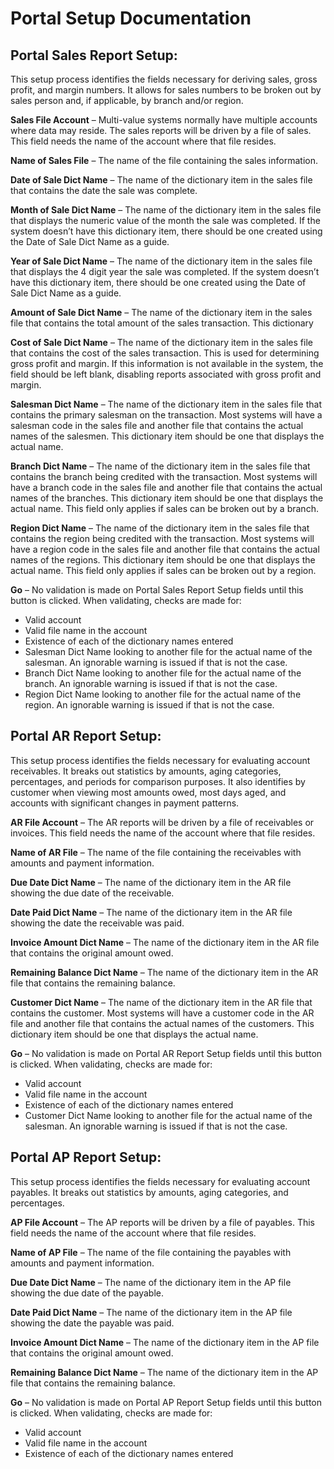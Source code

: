 # Portal Setup Documentation

## Portal Sales Report Setup:

This setup process identifies the fields necessary for deriving sales, gross profit, and margin numbers.  It allows for sales numbers to be broken out by sales person and, if applicable, by branch and/or region.

**Sales File Account** – Multi-value systems normally have multiple accounts where data may reside. The sales reports will be driven by a file of sales.  This field needs the name of the account where that file resides.

**Name of Sales File** – The name of the file containing the sales information.

**Date of Sale Dict Name** – The name of the dictionary item in the sales file that contains the date the sale was complete.

**Month of Sale Dict Name** – The name of the dictionary item in the sales file that displays the numeric value of the month the sale was completed.  If the system doesn’t have this dictionary item, there should be one created using the Date of Sale Dict Name as a guide.

**Year of Sale Dict Name** – The name of the dictionary item in the sales file that displays the 4 digit year the sale was completed.  If the system doesn’t have this dictionary item, there should be one created using the Date of Sale Dict Name as a guide.

**Amount of Sale Dict Name** – The name of the dictionary item in the sales file that contains the total amount of the sales transaction.  This dictionary

**Cost of Sale Dict Name** – The name of the dictionary item in the sales file that contains the cost of the sales transaction.  This is used for determining gross profit and margin.  If this information is not available in the system, the field should be left blank, disabling reports associated with gross profit and margin.

**Salesman Dict Name** – The name of the dictionary item in the sales file that contains the primary salesman on the transaction.  Most systems will have a salesman code in the sales file and another file that contains the actual names of the salesmen.  This dictionary item should be one that displays the actual name. 

**Branch Dict Name** –  The name of the dictionary item in the sales file that contains the branch being credited with the transaction.  Most systems will have a branch code in the sales file and another file that contains the actual names of the branches.  This dictionary item should be one that displays the actual name.  This field only applies if sales can be broken out by a branch. 

**Region Dict Name** –  The name of the dictionary item in the sales file that contains the region being credited with the transaction.  Most systems will have a region code in the sales file and another file that contains the actual names of the regions.  This dictionary item should be one that displays the actual name.  This field only applies if sales can be broken out by a region. 

**Go** – No validation is made on Portal Sales Report Setup fields until this button is clicked.  When validating, checks are made for:

* Valid account
* Valid file name in the account
* Existence of each of the dictionary names entered
* Salesman Dict Name looking to another file for the actual name of the salesman.  An ignorable warning is issued if that is not the case.
* Branch Dict Name looking to another file for the actual name of the branch.  An ignorable warning is issued if that is not the case.
* Region Dict Name looking to another file for the actual name of the region.  An ignorable warning is issued if that is not the case.

## Portal AR Report Setup:

This setup process identifies the fields necessary for evaluating account receivables.  It breaks out statistics by amounts, aging categories, percentages, and periods for comparison purposes.  It also identifies by customer when viewing most amounts owed, most days aged, and accounts with significant changes in payment patterns.

**AR File Account** – The AR reports will be driven by a file of receivables or invoices.  This field needs the name of the account where that file resides.

**Name of AR File** – The name of the file containing the receivables with amounts and payment information.

**Due Date Dict Name** – The name of the dictionary item in the AR file showing the due date of the receivable.

**Date Paid Dict Name** – The name of the dictionary item in the AR file showing the date the receivable was paid.

**Invoice Amount Dict Name** – The name of the dictionary item in the AR file that contains the original amount owed.

**Remaining Balance Dict Name** – The name of the dictionary item in the AR file that contains the remaining balance.

**Customer Dict Name** – The name of the dictionary item in the AR file that contains the customer.  Most systems will have a customer code in the AR file and another file that contains the actual names of the customers.  This dictionary item should be one that displays the actual name. 

**Go** – No validation is made on Portal AR Report Setup fields until this button is clicked.  When validating, checks are made for:

* Valid account
* Valid file name in the account
* Existence of each of the dictionary names entered
* Customer Dict Name looking to another file for the actual name of the salesman.  An ignorable warning is issued if that is not the case.

 

## Portal AP Report Setup:

This setup process identifies the fields necessary for evaluating account payables.  It breaks out statistics by amounts, aging categories, and percentages.

**AP File Account** – The AP reports will be driven by a file of payables.  This field needs the name of the account where that file resides.

**Name of AP File** – The name of the file containing the payables with amounts and payment information.

**Due Date Dict Name** – The name of the dictionary item in the AP file showing the due date of the payable.

**Date Paid Dict Name** – The name of the dictionary item in the AP file showing the date the payable was paid.

**Invoice Amount Dict Name** – The name of the dictionary item in the AP file that contains the original amount owed.

**Remaining Balance Dict Name** – The name of the dictionary item in the AP file that contains the remaining balance.

**Go** – No validation is made on Portal AP Report Setup fields until this button is clicked.  When validating, checks are made for:

* Valid account
* Valid file name in the account
* Existence of each of the dictionary names entered

</pageFooter>